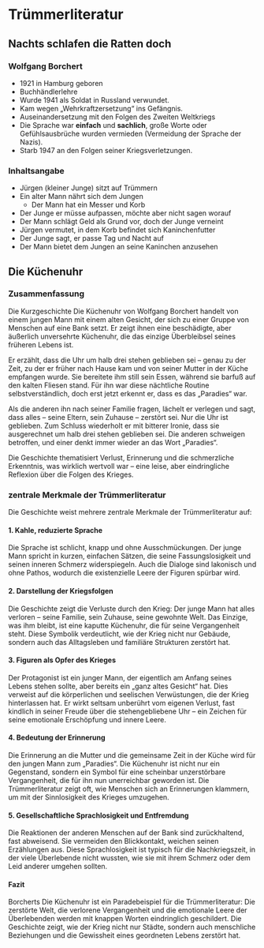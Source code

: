 # Trümmerliteratur

## Nachts schlafen die Ratten doch

### Wolfgang Borchert

- 1921 in Hamburg geboren
- Buchhändlerlehre
- Wurde 1941 als Soldat in Russland verwundet.
- Kam wegen „Wehrkraftzersetzung“ ins Gefängnis.
- Auseinandersetzung mit den Folgen des Zweiten Weltkriegs
- Die Sprache war **einfach** und **sachlich**, große Worte oder Gefühlsausbrüche wurden vermieden (Vermeidung der Sprache der Nazis).
- Starb 1947 an den Folgen seiner Kriegsverletzungen.

### Inhaltsangabe

- Jürgen (kleiner Junge) sitzt auf Trümmern
- Ein alter Mann nährt sich dem Jungen
  - Der Mann hat ein Messer und Korb
- Der Junge er müsse aufpassen, möchte aber nicht sagen worauf
- Der Mann schlägt Geld als Grund vor, doch der Junge verneint
- Jürgen vermutet, in dem Korb befindet sich Kaninchenfutter
- Der Junge sagt, er passe Tag und Nacht auf
- Der Mann bietet dem Jungen an seine Kaninchen anzusehen

## Die Küchenuhr

### Zusammenfassung

Die Kurzgeschichte Die Küchenuhr von Wolfgang Borchert handelt von einem jungen Mann mit einem alten Gesicht, der sich zu einer Gruppe von Menschen auf eine Bank setzt. Er zeigt ihnen eine beschädigte, aber äußerlich unversehrte Küchenuhr, die das einzige Überbleibsel seines früheren Lebens ist.
 
Er erzählt, dass die Uhr um halb drei stehen geblieben sei – genau zu der Zeit, zu der er früher nach Hause kam und von seiner Mutter in der Küche empfangen wurde. Sie bereitete ihm still sein Essen, während sie barfuß auf den kalten Fliesen stand. Für ihn war diese nächtliche Routine selbstverständlich, doch erst jetzt erkennt er, dass es das „Paradies“ war.
 
Als die anderen ihn nach seiner Familie fragen, lächelt er verlegen und sagt, dass alles – seine Eltern, sein Zuhause – zerstört sei. Nur die Uhr ist geblieben. Zum Schluss wiederholt er mit bitterer Ironie, dass sie ausgerechnet um halb drei stehen geblieben sei. Die anderen schweigen betroffen, und einer denkt immer wieder an das Wort „Paradies“.
 
Die Geschichte thematisiert Verlust, Erinnerung und die schmerzliche Erkenntnis, was wirklich wertvoll war – eine leise, aber eindringliche Reflexion über die Folgen des Krieges.

### zentrale Merkmale der Trümmerliteratur

Die Geschichte weist mehrere zentrale Merkmale der Trümmerliteratur auf:
 
#### 1. Kahle, reduzierte Sprache

Die Sprache ist schlicht, knapp und ohne Ausschmückungen. Der junge Mann spricht in kurzen, einfachen Sätzen, die seine Fassungslosigkeit und seinen inneren Schmerz widerspiegeln. Auch die Dialoge sind lakonisch und ohne Pathos, wodurch die existenzielle Leere der Figuren spürbar wird.
 
#### 2. Darstellung der Kriegsfolgen

Die Geschichte zeigt die Verluste durch den Krieg: Der junge Mann hat alles verloren – seine Familie, sein Zuhause, seine gewohnte Welt. Das Einzige, was ihm bleibt, ist eine kaputte Küchenuhr, die für seine Vergangenheit steht. Diese Symbolik verdeutlicht, wie der Krieg nicht nur Gebäude, sondern auch das Alltagsleben und familiäre Strukturen zerstört hat.
 
#### 3. Figuren als Opfer des Krieges

Der Protagonist ist ein junger Mann, der eigentlich am Anfang seines Lebens stehen sollte, aber bereits ein „ganz altes Gesicht“ hat. Dies verweist auf die körperlichen und seelischen Verwüstungen, die der Krieg hinterlassen hat. Er wirkt seltsam unberührt vom eigenen Verlust, fast kindlich in seiner Freude über die stehengebliebene Uhr – ein Zeichen für seine emotionale Erschöpfung und innere Leere.
 
#### 4. Bedeutung der Erinnerung

Die Erinnerung an die Mutter und die gemeinsame Zeit in der Küche wird für den jungen Mann zum „Paradies“. Die Küchenuhr ist nicht nur ein Gegenstand, sondern ein Symbol für eine scheinbar unzerstörbare Vergangenheit, die für ihn nun unerreichbar geworden ist. Die Trümmerliteratur zeigt oft, wie Menschen sich an Erinnerungen klammern, um mit der Sinnlosigkeit des Krieges umzugehen.
 
#### 5. Gesellschaftliche Sprachlosigkeit und Entfremdung

Die Reaktionen der anderen Menschen auf der Bank sind zurückhaltend, fast abweisend. Sie vermeiden den Blickkontakt, weichen seinen Erzählungen aus. Diese Sprachlosigkeit ist typisch für die Nachkriegszeit, in der viele Überlebende nicht wussten, wie sie mit ihrem Schmerz oder dem Leid anderer umgehen sollten.
 
#### Fazit

Borcherts Die Küchenuhr ist ein Paradebeispiel für die Trümmerliteratur: Die zerstörte Welt, die verlorene Vergangenheit und die emotionale Leere der Überlebenden werden mit knappen Worten eindringlich geschildert. Die Geschichte zeigt, wie der Krieg nicht nur Städte, sondern auch menschliche Beziehungen und die Gewissheit eines geordneten Lebens zerstört hat.










